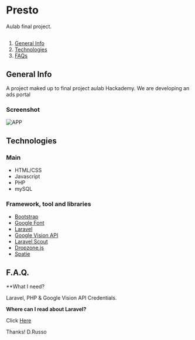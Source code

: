 # Presto

Aulab final project.

##

1. [General Info](#general-info)
2. [Technologies](#technologies)
3. [FAQs](#FAQs)

## General Info

A project maked up to final project aulab Hackademy.
We are developing an ads portal

### Screenshot

![APP](https://i.ibb.co/Snj2dVD/Schermata-da-2021-05-31-15-33-48.png)

## Technologies

### Main

-   HTML/CSS
-   Javascript
-   PHP
-   mySQL

### Framework, tool and libraries

-   [Bootstrap](https://getbootstrap.com/)
-   [Google Font](https://fonts.google.com/)
-   [Laravel](https://laravel.com/)
-   [Google Vision API](https://cloud.google.com/vision/?hl=it&utm_source=google&utm_medium=cpc&utm_campaign=emea-it-all-it-dr-bkws-all-all-trial-e-gcp-1010042&utm_content=text-ad-none-any-DEV_c-CRE_170511603496-ADGP_Hybrid%20%7C%20BKWS%20-%20EXA%20%7C%20Txt%20~%20AI%20%26%20ML%20~%20Vision%20AI%23v1-KWID_43700053287028099-kwd-203288731687-userloc_20574&utm_term=KW_google%20vision%20api-NET_g-PLAC_&gclid=Cj0KCQjwktKFBhCkARIsAJeDT0g_fdtOQ6LOkeIuDvvtZIG_l7i3DpaLkmKX61KwPiICo7TkSGyHziUaAtEkEALw_wcB&gclsrc=aw.ds)
-   [Laravel Scout](https://laravel.com/docs/8.x/scout)
-   [Dropzone.js](https://www.dropzonejs.com/)
-   [Spatie](https://spatie.be/docs/image/v1/introduction)


## F.A.Q.

**What I need?

Laravel, PHP & Google Vision API Credentials.

**Where can I read about Laravel?**

Click [Here](https://aqicn.org/data-platform/token/#/)


Thanks!
D.Russo
